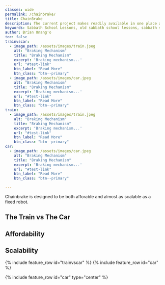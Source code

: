 ```yaml
---
classes: wide
permalink: /chainbrake/
title: ChainBrake
description: The current project makes readily available in one place and in a more useable form a database of all the Sabbath School Lessons from the year 1888 to the present time, with the exception of the ones that everyone will admit that they were so corrupted that they would do the reader more positive injury than they would benefit him. Here is yet another ambitious project carried out after the manner of Advent Hymnals and Christian Temperancefor the benefit of those who would benefit from the experiences of those who have gone on before us - our fathers, our grandfathers down to the earliest generation of the adventists who rose out of the great disappointment in 1844 to form that church which is in prophecy identified as the the remnant of her seed, the church of Philadelphia.  
keywords: Sabbath School Lessons, old sabbath school lessons, sabbath school lessons archive
author: Brian Onang'o
toc: false
trainvscar:
  - image_path: /assets/images/train.jpeg
    alt: "Braking Mechanism"
    title: "Braking Mechanism"
    excerpt: 'Braking mechanism...'
    url: "#test-link"
    btn_label: "Read More"
    btn_class: "btn--primary"
  - image_path: /assets/images/car.jpeg
    alt: "Braking Mechanism"
    title: "Braking Mechanism"
    excerpt: 'Braking mechanism...'
    url: "#test-link"
    btn_label: "Read More"
    btn_class: "btn--primary"
train:
  - image_path: /assets/images/train.jpeg
    alt: "Braking Mechanism"
    title: "Braking Mechanism"
    excerpt: 'Braking mechanism...'
    url: "#test-link"
    btn_label: "Read More"
    btn_class: "btn--primary"
car:
  - image_path: /assets/images/car.jpeg
    alt: "Braking Mechanism"
    title: "Braking Mechanism"
    excerpt: 'Braking mechanism...'
    url: "#test-link"
    btn_label: "Read More"
    btn_class: "btn--primary"

---
```


Chainbrake is designed to be both afforable and almost as scalable as a fixed robot.

## The Train vs The Car


## Affordability


## Scalability

 {% include feature_row id="trainvscar"  %}
 {% include feature_row id="car"  %}

 {% include feature_row id="car" type="center" %}